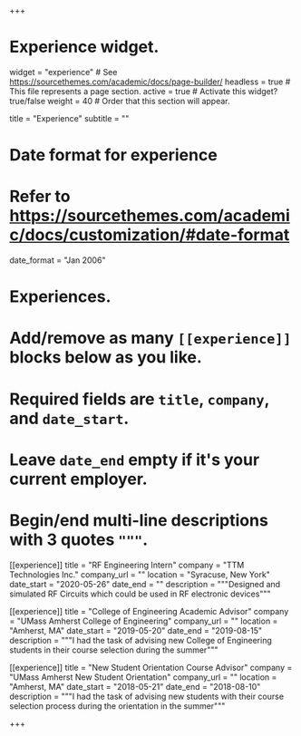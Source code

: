 +++
# Experience widget.
widget = "experience"  # See https://sourcethemes.com/academic/docs/page-builder/
headless = true  # This file represents a page section.
active = true  # Activate this widget? true/false
weight = 40  # Order that this section will appear.

title = "Experience"
subtitle = ""

# Date format for experience
#   Refer to https://sourcethemes.com/academic/docs/customization/#date-format
date_format = "Jan 2006"

# Experiences.
#   Add/remove as many `[[experience]]` blocks below as you like.
#   Required fields are `title`, `company`, and `date_start`.
#   Leave `date_end` empty if it's your current employer.
#   Begin/end multi-line descriptions with 3 quotes `"""`.


[[experience]]
  title = "RF Engineering Intern"
  company = "TTM Technologies Inc."
  company_url = ""
  location = "Syracuse, New York"
  date_start = "2020-05-26"
  date_end = ""
  description = """Designed and simulated RF Circuits which could be used in RF electronic devices"""
  
[[experience]]
  title = "College of Engineering Academic Advisor"
  company = "UMass Amherst College of Engineering"
  company_url = ""
  location = "Amherst, MA"
  date_start = "2019-05-20"
  date_end = "2019-08-15"
  description = """I had the task of advising new College of Engineering students in their course selection during the summer"""
  
[[experience]]
  title = "New Student Orientation Course Advisor"
  company = "UMass Amherst New Student Orientation"
  company_url = ""
  location = "Amherst, MA"
  date_start = "2018-05-21"
  date_end = "2018-08-10"
  description = """I had the task of advising new students with their course selection process during the orientation in the summer"""
  



+++
